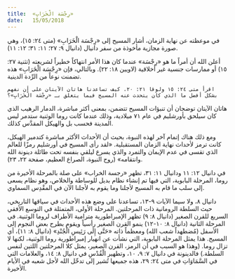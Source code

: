 ```yaml
---
title:  «رِجْسَة الْخَرَابِ»
date:   15/05/2018
---
```


في موعظته عن نهاية الزمان، أشار المسيح إلى «رِجْسَة الْخَرَابِ» (متى ٢٤: ١٥)، وهي صورة مجازية مأخوذة من سفر دانيال (دانيال ٩: ٢٧؛ ١١: ٣١؛ ١٢: ١١).

أعلن الله أن أمراً ما هو «رِجْسَة» عندما كان هذا الأمر انتهاكاً خطيراً لشريعته (تثنية ٢٧: ١٥) أو ممارسات جنسية غير أخلاقية (لاويين ١٨: ٢٢). وبالتالي، فإن «رِجْسَة الْخَرَابِ» هذه تضمنت نوعاً من الرِّدة الدينية.

`اقرأ متى ٢٤: ١٥ ولوقا ٢١: ٢٠. كيف تساعدنا هاتان الآيتان على أن نفهم بشكل أفضل ما الذي كان يتحدث عنه المسيح فيما يتعلق بـ «رِجْسَة الْخَرَابِ»؟`

هاتان الآيتان توضحان أن تنبؤات المسيح تتضمن، بمعنى أكثر مباشرة، الدمار الرهيب الذي كان سيلحق بأورشليم في عام ٧١ ميلادية، وذلك عندما كانت روما الوثنية ستدمر ليس المدينة فحسب بل والهيكل المقدَّس كذلك.

ومع ذلك هناك إتمام آخر لهذه النبوة، بحيث أن الأحداث الأكثر مباشرة كتدمير الهيكل، كانت ترمز لأحداث نهاية الزمان المستقبلية. «لقد رأى المسيح في أورشليم رمزًا للعالم الذي تقسى في عدم الإيمان والتمرد والذي يسرع ليلقي بنفسه تحت طائلة دينونة الله وانتقامه» (روح النبوة، الصراع العظيم، صفحة ٢٢، ٢٣).

في دانيال ١٢: ١١ ودانيال ١١: ٣١، تظهر «رجسة الخراب» على صلة بالمرحلة الأخيرة من روما، المرحلة البابوية، التي فيها تم إنشاء نظام بديل للوساطة والخلاص، وهو نظام يسعى إلى سلب ما قام به المسيح لأجلنا وما يقوم به لأجلنا الآن في المقْدِس السماوي.

دانيال ٨، ولا سيما الآيات ٩-١٣، تساعدنا على وضع هذه الأحداث في سياقها التاريخي، حيث السلطة الرومانية ذات المرحلتين. المرحلة الأولى، المتمثلة في التوسع الأفقي السريع للقرن الصغير (دانيال ٨: ٩) تظهر الإمبراطورية مترامية الأطراف لروما الوثنية. في المرحلة الثانية (دانيال ٨: ١٠-١٢) ينمو القرن الصغير رأسياً ويقوم بطرح بعض النجوم إلى الأسفل (مُضطهداً شعب الله) ومعظماً ذاته «حَتَّى إِلَى رَئِيسِ الْجُنْدِ» (دانيال ٨: ١١)، أي المسيح. هذا يمثل المرحلة البابوية، التي نشأت عن انهيار إمبراطورية روما الوثنية، لكنها لا تزال روما. (وهذا هو السبب في أن الرمز، القرن الصغير، يمثل كلا المرحلتين اللتين لنفس السلطة.) فالدينونة في دانيال ٧: ٩، ١٠، وتطهير الْقُدْسِ في دانيال ٨: ١٤، والعلامات التي في السَّمَاوَاتِ في متى ٢٤: ٢٩، هذه جميعها تُشير إلى تدخّل الله لأجل شعبه في الأيام الأخيرة.